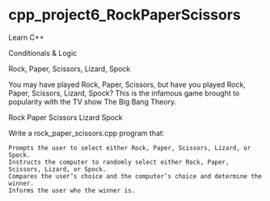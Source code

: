 # cpp_project6_RockPaperScissors

Learn C++

Conditionals & Logic

Rock, Paper, Scissors, Lizard, Spock

You may have played Rock, Paper, Scissors, but have you played Rock, Paper, Scissors, Lizard, Spock? This is the infamous game brought to popularity with the TV show The Big Bang Theory.

Rock Paper Scissors Lizard Spock

Write a rock_paper_scissors.cpp program that:

    Prompts the user to select either Rock, Paper, Scissors, Lizard, or Spock.
    Instructs the computer to randomly select either Rock, Paper, Scissors, Lizard, or Spock.
    Compares the user’s choice and the computer’s choice and determine the winner.
    Informs the user who the winner is.
